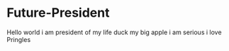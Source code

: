 # Future-President
Hello world i am president of my life
duck my big apple
i am serious
i love Pringles
